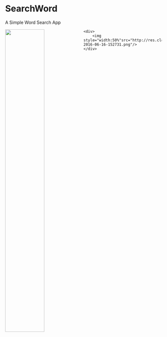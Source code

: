 # SearchWord
A Simple Word Search App

<div id="container">
    <div>
        <img style="width:50%;float: left;"src="http://res.cloudinary.com/dmfz9aun7/image/upload/v1466063644/app/device-2016-06-16-152649.png"/>
    </div>

    <div>
        <img style="width:50%"src="http://res.cloudinary.com/dmfz9aun7/image/upload/v1466063645/app/device-2016-06-16-152731.png"/>
    </div>
</div>